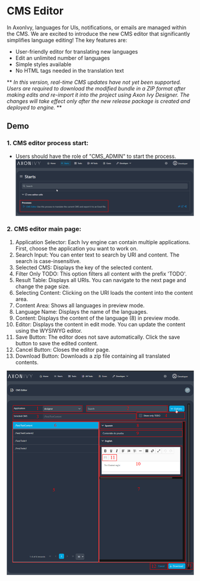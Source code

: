 # CMS Editor
In AxonIvy, languages for UIs, notifications, or emails are managed within the CMS. We are excited to introduce the new CMS editor that significantly simplifies language editing! The key features are:

- User-friendly editor for translating new languages
- Edit an unlimited number of languages
- Simple styles available
- No HTML tags needed in the translation text

** *In this version, real-time CMS updates have not yet been supported. Users are required to download the modified bundle in a ZIP format after making edits and re-import it into the project using Axon Ivy Designer. The changes will take effect only after the new release package is created and deployed to engine.* **

## Demo
### 1. CMS editor process start:
- Users should have the role of "CMS_ADMIN" to start the process.
![](./images/1-cms-editor-process.png)

### 2. CMS editor main page:

1. Application Selector: Each Ivy engine can contain multiple applications. First, choose the application you want to work on.
2. Search Input: You can enter text to search by URI and content. The search is case-insensitive.
3. Selected CMS: Displays the key of the selected content.
4. Filter Only TODO: This option filters all content with the prefix 'TODO'.
5. Result Table: Displays all URIs. You can navigate to the next page and change the page size.
6. Selecting Content: Clicking on the URI loads the content into the content area.
7. Content Area: Shows all languages in preview mode.
8. Language Name: Displays the name of the languages.
9. Content: Displays the content of the language (8) in preview mode.
10. Editor: Displays the content in edit mode. You can update the content using the WYSIWYG editor.
11. Save Button: The editor does not save automatically. Click the save button to save the edited content.
12. Cancel Button: Closes the editor page.
13. Download Button: Downloads a zip file containing all translated contents.

![](./images/2-cms-editor-main-page.png)

